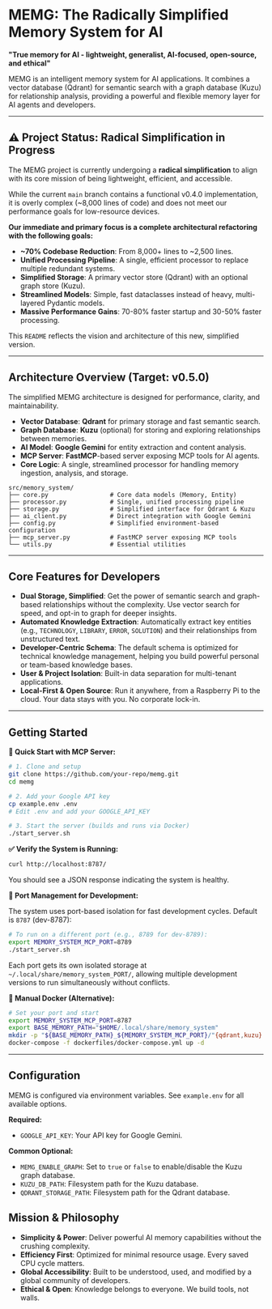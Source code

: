 # MEMG: The Radically Simplified Memory System for AI

**"True memory for AI - lightweight, generalist, AI-focused, open-source, and ethical"**

MEMG is an intelligent memory system for AI applications. It combines a vector database (Qdrant) for semantic search with a graph database (Kuzu) for relationship analysis, providing a powerful and flexible memory layer for AI agents and developers.

---

## ⚠️ Project Status: Radical Simplification in Progress

The MEMG project is currently undergoing a **radical simplification** to align with its core mission of being lightweight, efficient, and accessible.

While the current `main` branch contains a functional v0.4.0 implementation, it is overly complex (~8,000 lines of code) and does not meet our performance goals for low-resource devices.

**Our immediate and primary focus is a complete architectural refactoring with the following goals:**
- **~70% Codebase Reduction**: From 8,000+ lines to ~2,500 lines.
- **Unified Processing Pipeline**: A single, efficient processor to replace multiple redundant systems.
- **Simplified Storage**: A primary vector store (Qdrant) with an optional graph store (Kuzu).
- **Streamlined Models**: Simple, fast dataclasses instead of heavy, multi-layered Pydantic models.
- **Massive Performance Gains**: 70-80% faster startup and 30-50% faster processing.

This `README` reflects the vision and architecture of this new, simplified version.

---

## Architecture Overview (Target: v0.5.0)

The simplified MEMG architecture is designed for performance, clarity, and maintainability.

-   **Vector Database**: **Qdrant** for primary storage and fast semantic search.
-   **Graph Database**: **Kuzu** (optional) for storing and exploring relationships between memories.
-   **AI Model**: **Google Gemini** for entity extraction and content analysis.
-   **MCP Server**: **FastMCP**-based server exposing MCP tools for AI agents.
-   **Core Logic**: A single, streamlined processor for handling memory ingestion, analysis, and storage.

```
src/memory_system/
├── core.py                 # Core data models (Memory, Entity)
├── processor.py            # Single, unified processing pipeline
├── storage.py              # Simplified interface for Qdrant & Kuzu
├── ai_client.py            # Direct integration with Google Gemini
├── config.py               # Simplified environment-based configuration
├── mcp_server.py           # FastMCP server exposing MCP tools
└── utils.py                # Essential utilities
```

---

## Core Features for Developers

-   **Dual Storage, Simplified**: Get the power of semantic search and graph-based relationships without the complexity. Use vector search for speed, and opt-in to graph for deeper insights.
-   **Automated Knowledge Extraction**: Automatically extract key entities (e.g., `TECHNOLOGY`, `LIBRARY`, `ERROR`, `SOLUTION`) and their relationships from unstructured text.
-   **Developer-Centric Schema**: The default schema is optimized for technical knowledge management, helping you build powerful personal or team-based knowledge bases.
-   **User & Project Isolation**: Built-in data separation for multi-tenant applications.
-   **Local-First & Open Source**: Run it anywhere, from a Raspberry Pi to the cloud. Your data stays with you. No corporate lock-in.

---

## Getting Started

**🚀 Quick Start with MCP Server:**

```bash
# 1. Clone and setup
git clone https://github.com/your-repo/memg.git
cd memg

# 2. Add your Google API key
cp example.env .env
# Edit .env and add your GOOGLE_API_KEY

# 3. Start the server (builds and runs via Docker)
./start_server.sh
```

**✅ Verify the System is Running:**

```bash
curl http://localhost:8787/
```

You should see a JSON response indicating the system is healthy.

**🔄 Port Management for Development:**

The system uses port-based isolation for fast development cycles. Default is `8787` (dev-8787):

```bash
# To run on a different port (e.g., 8789 for dev-8789):
export MEMORY_SYSTEM_MCP_PORT=8789
./start_server.sh
```

Each port gets its own isolated storage at `~/.local/share/memory_system_PORT/`, allowing multiple development versions to run simultaneously without conflicts.

**🐳 Manual Docker (Alternative):**

```bash
# Set your port and start
export MEMORY_SYSTEM_MCP_PORT=8787
export BASE_MEMORY_PATH="$HOME/.local/share/memory_system"
mkdir -p "${BASE_MEMORY_PATH}_${MEMORY_SYSTEM_MCP_PORT}/"{qdrant,kuzu}
docker-compose -f dockerfiles/docker-compose.yml up -d
```

---

## Configuration

MEMG is configured via environment variables. See `example.env` for all available options.

**Required:**

-   `GOOGLE_API_KEY`: Your API key for Google Gemini.

**Common Optional:**

-   `MEMG_ENABLE_GRAPH`: Set to `true` or `false` to enable/disable the Kuzu graph database.
-   `KUZU_DB_PATH`: Filesystem path for the Kuzu database.
-   `QDRANT_STORAGE_PATH`: Filesystem path for the Qdrant database.

## Mission & Philosophy

-   **Simplicity & Power**: Deliver powerful AI memory capabilities without the crushing complexity.
-   **Efficiency First**: Optimized for minimal resource usage. Every saved CPU cycle matters.
-   **Global Accessibility**: Built to be understood, used, and modified by a global community of developers.
-   **Ethical & Open**: Knowledge belongs to everyone. We build tools, not walls.
